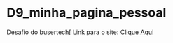 # D9_minha_pagina_pessoal
Desafio do busertech[
Link para o site: [Clique Aqui](https://elielclementino.github.io/D9_minha_pagina_pessoal/)
